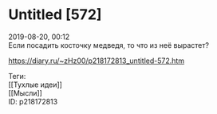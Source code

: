 Untitled [572]
===============

   
 2019-08-20, 00:12   
  Если посадить косточку медведя, то что из неё вырастет?   
    
 <https://diary.ru/~zHz00/p218172813_untitled-572.htm>   
   
 Теги:   
 [[Тухлые идеи]]   
 [[Мысли]]   
 ID: p218172813